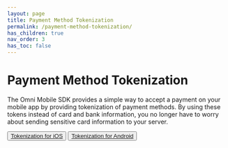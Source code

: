 ```yaml
---
layout: page
title: Payment Method Tokenization
permalink: /payment-method-tokenization/
has_children: true
nav_order: 3
has_toc: false
---
```


# Payment Method Tokenization

The Omni Mobile SDK provides a simple way to accept a payment on your mobile app by providing tokenization of payment methods. By using these tokens instead of card and bank information, you no longer have to worry about sending sensitive card information to your server.


<div>
<button type="button" name="button" class="btn"><a href="/payment-method-tokenization/ios">Tokenization for iOS</a></button>
<button type="button" name="button" class="btn"><a href="/payment-method-tokenization/android">Tokenization for Android</a></button>
</div>

